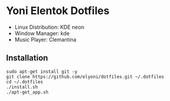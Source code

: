 # Yoni Elentok Dotfiles
- Linux Distribution: KDE neon
- Window Manager: kde
- Music Player: Clemantina

## Installation

```
sudo apt-get install git -y
git clone https://github.com/elyoni/dotfiles.git ~/.dotfiles
cd ~/.dotfiles
./install.sh
./apt-get_app.sh
```
